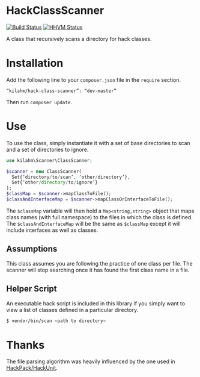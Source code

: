 HackClassScanner
================
[![Build Status](https://travis-ci.org/kilahm/HackClassScanner.svg)](https://travis-ci.org/kilahm/HackClassScanner) [![HHVM Status](http://hhvm.h4cc.de/badge/kilahm/hack-class-scanner.svg)](http://hhvm.h4cc.de/package/kilahm/hack-class-scanner)

A class that recursively scans a directory for hack classes.

Installation
===========
Add the following line to your `composer.json` file in the `require` section.

```
“kilahm/hack-class-scanner”: “dev-master”
```

Then run `composer update`.

Use
===

To use the class, simply instantiate it with a set of base directories to scan and a set of directories to ignore.

```php
use kilahm\Scanner\ClassScanner;

$scanner = new ClassScanner(
  Set{‘directory/to/scan’, ‘other/directory’},
  Set{‘other/directory/to/ignore’}
);
$classMap = $scanner->mapClassToFile();
$classAndInterfaceMap = $scanner->mapClassOrInterfaceToFile();
```

The `$classMap` variable will then hold a `Map<string,string>` object that maps class names (with full namespace) to the files in which the class is defined.
The `$classAndInterfaceMap` will be the same as `$classMap` except it will include interfaces as well as classes.

## Assumptions

This class assumes you are following the practice of one class per file.  The scanner will stop searching once it has found the first class name in a file.

## Helper Script

An executable hack script is included in this library if you simply want to view a list of classes defined in a particular directory.

```bash
$ vendor/bin/scan <path to directory>
```

Thanks
======

The file parsing algorithm was heavily influenced by the one used in [HackPack/HackUnit](https://github.com/HackPack/HackUnit).
